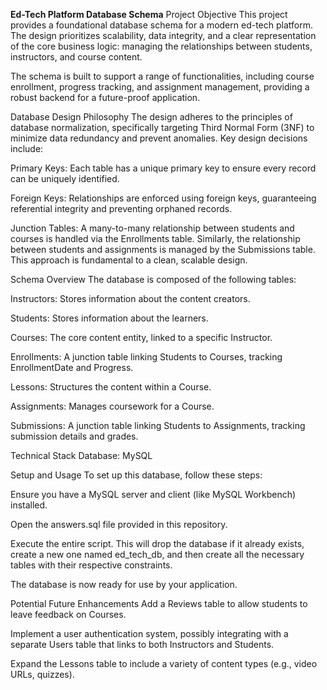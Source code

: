 **Ed-Tech Platform Database Schema**
Project Objective
This project provides a foundational database schema for a modern ed-tech platform. The design prioritizes scalability, data integrity, and a clear representation of the core business logic: managing the relationships between students, instructors, and course content.

The schema is built to support a range of functionalities, including course enrollment, progress tracking, and assignment management, providing a robust backend for a future-proof application.

Database Design Philosophy
The design adheres to the principles of database normalization, specifically targeting Third Normal Form (3NF) to minimize data redundancy and prevent anomalies. Key design decisions include:

Primary Keys: Each table has a unique primary key to ensure every record can be uniquely identified.

Foreign Keys: Relationships are enforced using foreign keys, guaranteeing referential integrity and preventing orphaned records.

Junction Tables: A many-to-many relationship between students and courses is handled via the Enrollments table. Similarly, the relationship between students and assignments is managed by the Submissions table. This approach is fundamental to a clean, scalable design.

Schema Overview
The database is composed of the following tables:

Instructors: Stores information about the content creators.

Students: Stores information about the learners.

Courses: The core content entity, linked to a specific Instructor.

Enrollments: A junction table linking Students to Courses, tracking EnrollmentDate and Progress.

Lessons: Structures the content within a Course.

Assignments: Manages coursework for a Course.

Submissions: A junction table linking Students to Assignments, tracking submission details and grades.

Technical Stack
Database: MySQL

Setup and Usage
To set up this database, follow these steps:

Ensure you have a MySQL server and client (like MySQL Workbench) installed.

Open the answers.sql file provided in this repository.

Execute the entire script. This will drop the database if it already exists, create a new one named ed_tech_db, and then create all the necessary tables with their respective constraints.

The database is now ready for use by your application.

Potential Future Enhancements
Add a Reviews table to allow students to leave feedback on Courses.

Implement a user authentication system, possibly integrating with a separate Users table that links to both Instructors and Students.

Expand the Lessons table to include a variety of content types (e.g., video URLs, quizzes).
